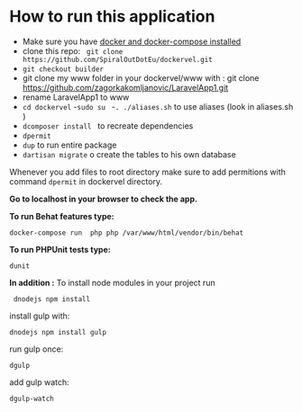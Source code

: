 # How to run this application



- Make sure you have [docker and docker-compose installed](http://www.spiralout.eu/2015/12/docker-installation-in-linux-mint-and.html) 
- clone this repo: ` git clone https://github.com/SpiralOutDotEu/dockervel.git`
- `git checkout builder`
- git clone my www folder in your dockervel/www with : git clone https://github.com/zagorkakomljanovic/LaravelApp1.git
- rename LaravelApp1 to www
- `cd dockervel`
-`sudo su `
-` . ./aliases.sh `       to use aliases (look in aliases.sh )
- `dcomposer install `       to recreate dependencies
- `dpermit`
- `dup`        to run entire package
- `dartisan migrate`   o create the tables to his own database


Whenever you add files to root directory make sure to add permitions  with command `dpermit` in dockervel directory.

**Go to localhost in your browser to check the app.**

**To run Behat features type:**


`docker-compose run  php php /var/www/html/vendor/bin/behat `


**To run PHPUnit tests type:**

`dunit
`


**In addition :** 
To install node modules in your project run

` dnodejs npm install`

install gulp with:

`dnodejs npm install gulp`


run gulp once:

`dgulp`


add gulp watch:

`dgulp-watch`

